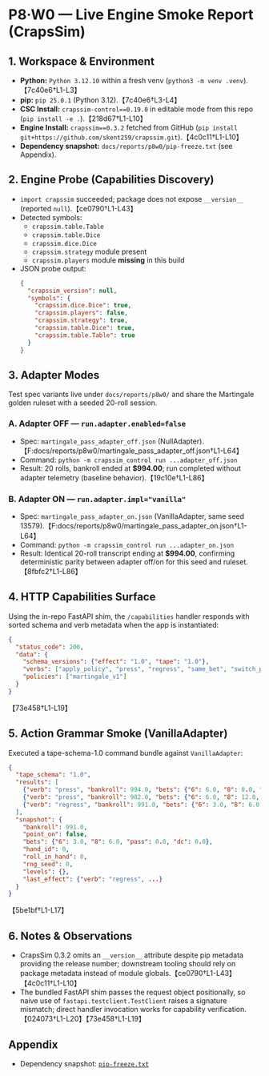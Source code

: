 # P8·W0 — Live Engine Smoke Report (CrapsSim)

## 1. Workspace & Environment
- **Python:** `Python 3.12.10` within a fresh venv (`python3 -m venv .venv`).【7c40e6†L1-L3】
- **pip:** `pip 25.0.1` (Python 3.12).【7c40e6†L3-L4】
- **CSC Install:** `crapssim-control==0.19.0` in editable mode from this repo (`pip install -e .`).【218d67†L1-L10】
- **Engine Install:** `crapssim==0.3.2` fetched from GitHub (`pip install git+https://github.com/skent259/crapssim.git`).【4c0c11†L1-L10】
- **Dependency snapshot:** `docs/reports/p8w0/pip-freeze.txt` (see Appendix).

## 2. Engine Probe (Capabilities Discovery)
- `import crapssim` succeeded; package does not expose `__version__` (reported `null`).【ce0790†L1-L43】
- Detected symbols:
  - `crapssim.table.Table`
  - `crapssim.table.Dice`
  - `crapssim.dice.Dice`
  - `crapssim.strategy` module present
  - `crapssim.players` module **missing** in this build
- JSON probe output:
  ```json
  {
    "crapssim_version": null,
    "symbols": {
      "crapssim.dice.Dice": true,
      "crapssim.players": false,
      "crapssim.strategy": true,
      "crapssim.table.Dice": true,
      "crapssim.table.Table": true
    }
  }
  ```

## 3. Adapter Modes
Test spec variants live under `docs/reports/p8w0/` and share the Martingale golden ruleset with a seeded 20-roll session.

### A. Adapter OFF — `run.adapter.enabled=false`
- Spec: `martingale_pass_adapter_off.json` (NullAdapter).【F:docs/reports/p8w0/martingale_pass_adapter_off.json†L1-L64】
- Command: `python -m crapssim_control run ...adapter_off.json`
- Result: 20 rolls, bankroll ended at **$994.00**; run completed without adapter telemetry (baseline behavior).【19c10e†L1-L86】

### B. Adapter ON — `run.adapter.impl="vanilla"`
- Spec: `martingale_pass_adapter_on.json` (VanillaAdapter, same seed 13579).【F:docs/reports/p8w0/martingale_pass_adapter_on.json†L1-L64】
- Command: `python -m crapssim_control run ...adapter_on.json`
- Result: Identical 20-roll transcript ending at **$994.00**, confirming deterministic parity between adapter off/on for this seed and ruleset.【8fbfc2†L1-L86】

## 4. HTTP Capabilities Surface
Using the in-repo FastAPI shim, the `/capabilities` handler responds with sorted schema and verb metadata when the app is instantiated:
```json
{
  "status_code": 200,
  "data": {
    "schema_versions": {"effect": "1.0", "tape": "1.0"},
    "verbs": ["apply_policy", "press", "regress", "same_bet", "switch_profile"],
    "policies": ["martingale_v1"]
  }
}
```
【73e458†L1-L19】

## 5. Action Grammar Smoke (VanillaAdapter)
Executed a tape-schema-1.0 command bundle against `VanillaAdapter`:
```json
{
  "tape_schema": "1.0",
  "results": [
    {"verb": "press", "bankroll": 994.0, "bets": {"6": 6.0, "8": 0.0, "pass": 0.0, "dc": 0.0}},
    {"verb": "press", "bankroll": 982.0, "bets": {"6": 6.0, "8": 12.0, "pass": 0.0, "dc": 0.0}},
    {"verb": "regress", "bankroll": 991.0, "bets": {"6": 3.0, "8": 6.0, "pass": 0.0, "dc": 0.0}}
  ],
  "snapshot": {
    "bankroll": 991.0,
    "point_on": false,
    "bets": {"6": 3.0, "8": 6.0, "pass": 0.0, "dc": 0.0},
    "hand_id": 0,
    "roll_in_hand": 0,
    "rng_seed": 0,
    "levels": {},
    "last_effect": {"verb": "regress", ...}
  }
}
```
【5be1bf†L1-L17】

## 6. Notes & Observations
- CrapsSim 0.3.2 omits an `__version__` attribute despite pip metadata providing the release number; downstream tooling should rely on package metadata instead of module globals.【ce0790†L1-L43】【4c0c11†L1-L10】
- The bundled FastAPI shim passes the request object positionally, so naive use of `fastapi.testclient.TestClient` raises a signature mismatch; direct handler invocation works for capability verification.【024073†L1-L20】【73e458†L1-L19】

## Appendix
- Dependency snapshot: [`pip-freeze.txt`](pip-freeze.txt)
